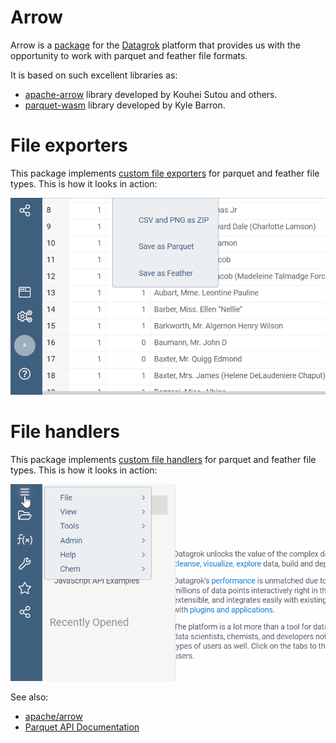 # Arrow

Arrow is a [package](https://datagrok.ai/help/develop/develop#packages) for the [Datagrok](https://datagrok.ai) platform that provides us with the opportunity to work with parquet and feather file formats. 

It is based on such excellent libraries as:
* [apache-arrow](https://www.npmjs.com/package/apache-arrow) library developed by Kouhei Sutou and others.
* [parquet-wasm](https://www.npmjs.com/package/parquet-wasm) library developed by Kyle Barron.

# File exporters

This package implements [custom file exporters](https://datagrok.ai/help/develop/how-to/file-exporters) for parquet and feather file types. This is how it looks in action:

![](../../packages/Arrow/FileExporters.gif)

# File handlers

This package implements [custom file handlers](https://datagrok.ai/help/develop/how-to/file-handlers) for parquet and feather file types. This is how it looks in action:

![](../../packages/Arrow/FileHandlers.gif)

See also:

* [apache/arrow](https://github.com/apache/arrow/tree/4b3f4677b995cb7263e4a4e65daf00189f638617)
* [Parquet API Documentation](https://kylebarron.dev/parquet-wasm/modules/bundler_arrow1.html)
